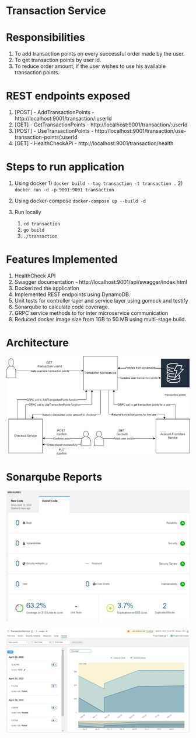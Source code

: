 # Transaction Service

# Responsibilities
1) To add transaction points on every successful order made by the user.
2) To get transaction points by user id.
3) To reduce order amount, if the user wishes to use his available transaction points.

# REST endpoints exposed
1) [POST] - AddTransactionPoints - http://localhost:9001/transaction/:userId
2) [GET] -  GetTransactionPoints - http://localhost:9001/transaction/:userId
3) [POST] - UseTransactionPoints - http://localhost:9001/transaction/use-transaction-points/:userId
4) [GET] -  HealthCheckAPi       - http://localhost:9001/transaction/health

# Steps to run application
1) Using docker
    1)
    `docker build --tag transaction -t transaction .`
    2) `docker run -d -p 9001:9001 transaction `

2) Using docker-compose
    `docker-compose up --build -d`

3) Run locally
    1) `cd transaction`
    2) `go build`
    3) `./transaction`

# Features Implemented
1) HealthCheck API
2) Swagger documentation - http://localhost:9001/api/swagger/index.html
3) Dockerized the application
4) Implemented REST endpoints using DynamoDB.
5) Unit tests for controller layer and service layer using gomock and testify
6) Sonarqube to calculate code coverage.
7) GRPC service methods to for inter microservice communication
8) Reduced docker image size from 1GB to 50 MB using multi-stage build.

# Architecture

![TransactionMicroservice](./images/TransactionService.jpg)

# Sonarqube Reports

![Code Coverage](./images/TransactionServiceCodeCoverage.jpg)

![Code Coverage Graph](./images/TransactionServiceCodeCoverageGraph.jpg)